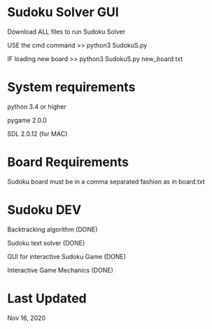 # Sudoku Solver GUI
Download ALL files to run Sudoku Solver 

USE the cmd command >> python3 SudokuS.py

IF loading new board >> python3 SudokuS.py new_board.txt

# System requirements
python 3.4 or higher

pygame 2.0.0

SDL 2.0.12 (for MAC)

# Board Requirements
Sudoku board must be in a comma separated fashion as in board.txt

# Sudoku DEV 
Backtracking algorithm (DONE)

Sudoku text solver (DONE)

GUI for interactive Sudoku Game (DONE)

Interactive Game Mechanics (DONE)

# Last Updated 
Nov 16, 2020
